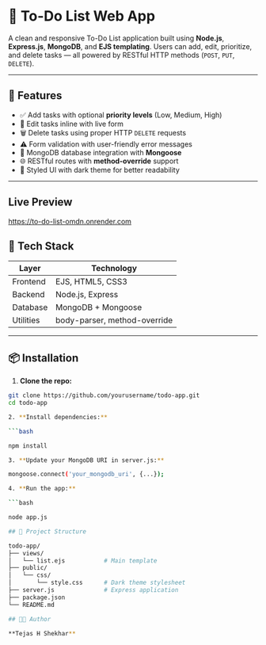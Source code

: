 

# 📝 To-Do List Web App

A clean and responsive To-Do List application built using **Node.js**, **Express.js**, **MongoDB**, and **EJS templating**. Users can add, edit, prioritize, and delete tasks — all powered by RESTful HTTP methods (`POST`, `PUT`, `DELETE`).

---

## 🚀 Features

- ✅ Add tasks with optional **priority levels** (Low, Medium, High)
- 📝 Edit tasks inline with live form
- 🗑️ Delete tasks using proper HTTP `DELETE` requests
- ⚠️ Form validation with user-friendly error messages
- 💾 MongoDB database integration with **Mongoose**
- 🌐 RESTful routes with **method-override** support
- 🎨 Styled UI with dark theme for better readability

---

## Live Preview

https://to-do-list-omdn.onrender.com

## 🧰 Tech Stack

| Layer        | Technology        |
|--------------|------------------|
| Frontend     | EJS, HTML5, CSS3 |
| Backend      | Node.js, Express |
| Database     | MongoDB + Mongoose |
| Utilities    | body-parser, method-override |

---

## 📦 Installation

1. **Clone the repo:**

```bash
git clone https://github.com/yourusername/todo-app.git
cd todo-app

2. **Install dependencies:**

```bash

npm install

3. **Update your MongoDB URI in server.js:**

mongoose.connect('your_mongodb_uri', {...});

4. **Run the app:**

```bash

node app.js

## 📂 Project Structure

todo-app/
├── views/
│   └── list.ejs           # Main template
├── public/
│   └── css/
│       └── style.css      # Dark theme stylesheet
├── server.js              # Express application
├── package.json
└── README.md

## 🧑‍💻 Author

**Tejas H Shekhar**
